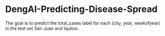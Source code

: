 # DengAI-Predicting-Disease-Spread
The goal is to predict the total_cases label for each (city, year, weekofyear) in the test set San Juan and Iquitos.

